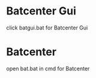 # Batcenter Gui
click batgui.bat for Batcenter Gui

# Batcenter  
open bat.bat in cmd  for Batcenter 
